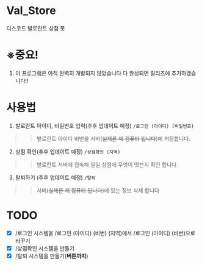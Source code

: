 # Val_Store
디스코드 발로란트 상점 봇

# ※중요!

1. 이 프로그램은 아직 완벽히 개발되지 않았습니다 다 완성되면 릴리즈에 추가하겠습니다!!

# 사용법

1. 발로란트 아이디, 비밀번호 입력(추후 업데이트 예정)
```/로그인 (아이디) (비밀번호)```
> > 발로란트 아이디 비번을 서버(~~실제론 제 컴퓨터 입니다~~)에 저장합니다.

2. 상점 확인(추후 업데이트 예정)
```/상점확인 (지역)```
> > 발로란트 서버에 접속해 일일 상점에 무엇이 떳는지 확인 합니다.

3. 탈퇴하기 (추후 업데이트 예정)
```/탈퇴```
> > 서버(~~실제론 제 컴퓨터 입니다~~)에 있는 정보 삭제 합니다


# TODO
- [x] /로그인 시스템을 /로그인 (아이디) (비번) (지역)에서 /로그인 (아이디) (비번)으로 바꾸기
- [x] /상점확인 시스템을 만들기
- [x] /탈퇴 시스템을 만들기(**버튼까지**)
